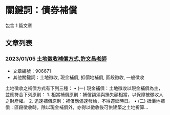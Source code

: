 # 關鍵詞：債券補償

包含 1 篇文章

## 文章列表

### 2023/01/05 [土地徵收補償方式,許文昌老師](../../articles/906671_%E5%9C%9F%E5%9C%B0%E5%BE%B5%E6%94%B6%E8%A3%9C%E5%84%9F%E6%96%B9%E5%BC%8F%2C%E8%A8%B1%E6%96%87%E6%98%8C%E8%80%81%E5%B8%AB.md)
- 文章編號：906671
- 其他關鍵詞：土地徵收, 現金補償, 抵價地補償, 區段徵收, 一般徵收

土地徵收之補償方式有下列三種： • (一) 現金補償：土地徵收以現金補償為主，並應符合下列原則： 1. 相當補償原則：補償額須與損失額相當，以保障被徵收人之財產權。 2. 迅速補償原則：補償應儘速發給，不得遷延時日。 • (二) 抵價地補償：區段徵收時，除以現金補償外，亦得以徵收後可供建築之土地折算...
